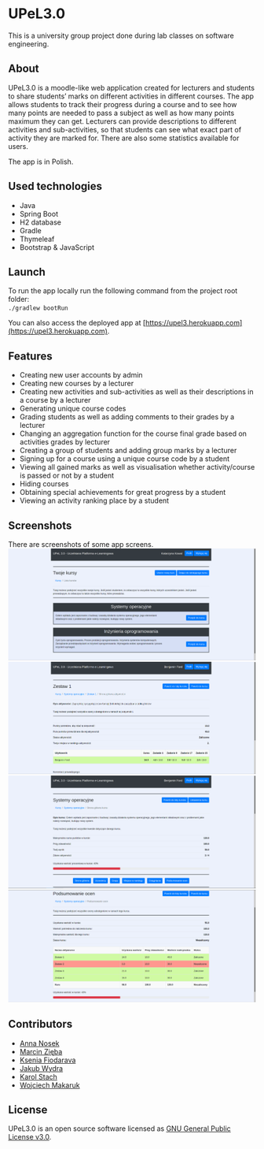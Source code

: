 # UPeL3.0
This is a university group project done during lab classes on software engineering.

## About
UPeL3.0 is a moodle-like web application created for lecturers and students to share students’ marks 
on different activities in different courses. The app allows students to track their progress during 
a course and to see how many points are needed to pass a subject as well as how many points maximum 
they can get. Lecturers can provide descriptions to different activities and sub-activities, so that 
students can see what exact part of activity they are marked for. There are also some statistics available for users.
  
The app is in Polish.

## Used technologies
- Java
- Spring Boot
- H2 database
- Gradle
- Thymeleaf
- Bootstrap & JavaScript

## Launch
To run the app locally run the following command from the project root folder:  
`./gradlew bootRun`
  
You can also access the deployed app at [https://upel3.herokuapp.com](https://upel3.herokuapp.com).

## Features
- Creating new user accounts by admin
- Creating new courses by a lecturer
- Creating new activities and sub-activities as well as their descriptions in a course by a lecturer
- Generating unique course codes
- Grading students as well as adding comments to their grades by a lecturer
- Changing an aggregation function for the course final grade based on activities grades by lecturer
- Creating a group of students and adding group marks by a lecturer
- Signing up for a course using a unique course code by a student
- Viewing all gained marks as well as visualisation whether activity/course is passed or not by a student
- Hiding courses
- Obtaining special achievements for great progress by a student
- Viewing an activity ranking place by a student

## Screenshots
There are screenshots of some app screens.
![lecturer courses](src/main/resources/screenshots/lecturer_courses.png)
![student activity](src/main/resources/screenshots/student_activity.png)
![student course](src/main/resources/screenshots/student_course.png)
![student course summary](src/main/resources/screenshots/student_course_summary.png)

## Contributors
- [Anna Nosek](https://github.com/Enkelian)
- [Marcin Zięba](https://github.com/marcinz99)
- [Ksenia Fiodarava](https://github.com/xenoteo)
- [Jakub Wydra](https://github.com/wyder110)
- [Karol Stach](https://github.com/Krlstch)
- [Wojciech Makaruk](https://github.com/Ivanowicz)

## License
UPeL3.0 is an open source software licensed as [GNU General Public License v3.0](LICENSE.md).
